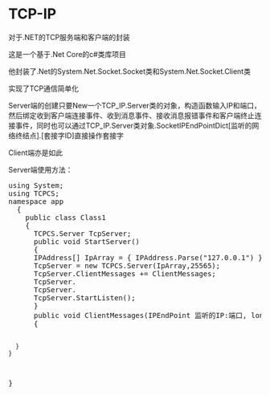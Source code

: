 # TCP-IP
<p>对于.NET的TCP服务端和客户端的封装</p>
<p>这是一个基于.Net Core的c#类库项目</p>
<p>他封装了.Net的System.Net.Socket.Socket类和System.Net.Socket.Client类</p>
<p>实现了TCP通信简单化</p>
<p><p>Server端的创建只要New一个TCP_IP.Server类的对象，构造函数输入IP和端口，然后绑定收到客户端连接事件、收到消息事件、接收消息报错事件和客户端终止连接事件，同时也可以通过TCP_IP.Server类对象.SocketIPEndPointDict[监听的网络终结点].[套接字ID]直接操作套接字</p>
<p>Client端亦是如此</p>
<p>Server端使用方法：</p>
<pre>
using System;
using TCPCS;
namespace app
  {
    public class Class1
    {
      TCPCS.Server TcpServer;
      public void StartServer()
      {
      IPAddress[] IpArray = { IPAddress.Parse("127.0.0.1") };
      TcpServer = new TCPCS.Server(IpArray,25565);
      TcpServer.ClientMessages += ClientMessages;
      TcpServer.
      TcpServer.
      TcpServer.StartListen();
      }
      public void ClientMessages(IPEndPoint 监听的IP:端口, long Socket连接的ID, byte[] 收到的字节数组, int 字节数组内的信息长度)
      {
      
      }
    }
  }
</pre>

